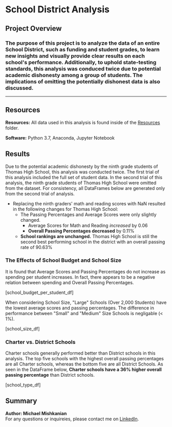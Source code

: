 # School District Analysis

## Project Overview
### The purpose of this project is to analyze the data of an entire School District, such as funding and student grades, to learn new insights and visually provide clear results on each school's performance. Additionally, to uphold state-testing standards, this analysis was conduced twice due to potential academic dishonesty among a group of students. The implications of omitting the potentially dishonest data is also discussed.
---
## Resources
**Resources:** All data used in this analysis is found inside of the [Resources](https://github.com/Mishkanian/School_District_Analysis/tree/main/Resources) folder.

**Software:** Python 3.7, Anaconda, Jupyter Notebook

## Results
Due to the potential academic dishonesty by the ninth grade students of Thomas High School, this analysis was conducted twice. The first trial of this analysis included the full set of student data. In the second trial of this analysis, the ninth grade students of Thomas High School were omitted from the dataset. For consistency, all DataFrames below are generated only from the second trial of analysis.

- Replacing the ninth graders' math and reading scores with NaN resulted in the following changes for Thomas High School:
  - The Passing Percentages and Average Scores were only slightly changed.
    - Average Scores for Math and Reading *increased* by 0.06
    - **Overall Passing Percentages decreased** by 0.11%
  - **School rankings are unchanged.** Thomas High School is still the second best performing school in the district with an overall passing rate of 90.63%

### The Effects of School Budget and School Size
It is found that Average Scores and Passing Percentages do not increase as spending per student increases. In fact, there appears to be a negative relation between spending and Overall Passing Percentages.

[school_budget_per_student_df]


When considering School Size, "Large" Schools (Over 2,000 Students) have the lowest average scores and passing percentages. The difference in performance between "Small" and "Medium" Size Schools is negligable (< 1%).

[school_size_df]

### Charter vs. District Schools
Charter schools generally performed better than District schools in this analysis. The top five schools with the highest overall passing percentages are all Charter schools, whereas the bottom five are all District Schools. As seen in the DataFrame below, **Charter schools have a 36% higher overall passing percentage** than District schools.

[school_type_df]

## Summary


**Author: Michael Mishkanian**  
For any questions or inquireies, please contact me on [LinkedIn](https://www.linkedin.com/in/michaelmishkanian/).
